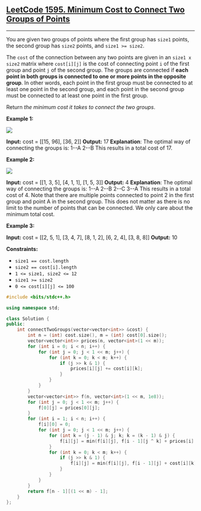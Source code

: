## [LeetCode 1595. Minimum Cost to Connect Two Groups of Points](https://leetcode.cn/problems/minimum-cost-to-connect-two-groups-of-points/)
---
You are given two groups of points where the first group has `size1` points, the second group has `size2` points, and `size1 >= size2`.

The `cost` of the connection between any two points are given in an `size1 x size2` matrix where `cost[i][j]` is the cost of connecting point `i` of the first group and point `j` of the second group. The groups are connected if **each point in both groups is connected to one or more points in the opposite group**. In other words, each point in the first group must be connected to at least one point in the second group, and each point in the second group must be connected to at least one point in the first group.

Return *the minimum cost it takes to connect the two groups*.

**Example 1:**

![](https://assets.leetcode.com/uploads/2020/09/03/ex1.jpg)

**Input:** cost = \[\[15, 96\], \[36, 2\]\]
**Output:** 17
**Explanation**: The optimal way of connecting the groups is:
1--A
2--B
This results in a total cost of 17.

**Example 2:**

![](https://assets.leetcode.com/uploads/2020/09/03/ex2.jpg)

**Input:** cost = \[\[1, 3, 5\], \[4, 1, 1\], \[1, 5, 3\]\]
**Output:** 4
**Explanation**: The optimal way of connecting the groups is:
1--A
2--B
2--C
3--A
This results in a total cost of 4.
Note that there are multiple points connected to point 2 in the first group and point A in the second group. This does not matter as there is no limit to the number of points that can be connected. We only care about the minimum total cost.

**Example 3:**

**Input:** cost = \[\[2, 5, 1\], \[3, 4, 7\], \[8, 1, 2\], \[6, 2, 4\], \[3, 8, 8\]\]
**Output:** 10

**Constraints:**

-   `size1 == cost.length`
-   `size2 == cost[i].length`
-   `1 <= size1, size2 <= 12`
-   `size1 >= size2`
-   `0 <= cost[i][j] <= 100`
```cpp
#include <bits/stdc++.h>

using namespace std;

class Solution {
public:
    int connectTwoGroups(vector<vector<int>> &cost) {
        int n = (int) cost.size(), m = (int) cost[0].size();
        vector<vector<int>> prices(n, vector<int>(1 << m));
        for (int i = 0; i < n; i++) {
            for (int j = 0; j < 1 << m; j++) {
                for (int k = 0; k < m; k++) {
                    if (j >> k & 1) {
                        prices[i][j] += cost[i][k];
                    }
                }
            }
        }
        vector<vector<int>> f(n, vector<int>(1 << m, 1e8));
        for (int j = 0; j < 1 << m; j++) {
            f[0][j] = prices[0][j];
        }
        for (int i = 1; i < n; i++) {
            f[i][0] = 0;
            for (int j = 0; j < 1 << m; j++) {
                for (int k = (j - 1) & j; k; k = (k - 1) & j) {
                    f[i][j] = min(f[i][j], f[i - 1][j ^ k] + prices[i][k]);
                }
                for (int k = 0; k < m; k++) {
                    if (j >> k & 1) {
                        f[i][j] = min(f[i][j], f[i - 1][j] + cost[i][k]);
                    }
                }
            }
        }
        return f[n - 1][(1 << m) - 1];
    }
};
```
